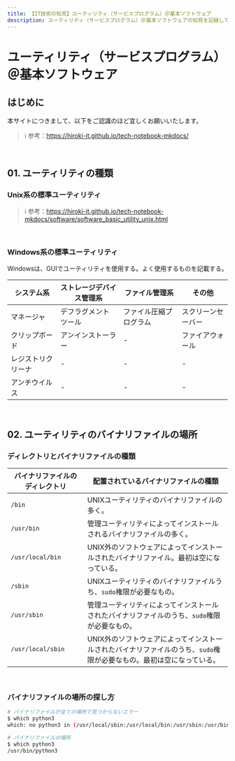 ```yaml
---
title: 【IT技術の知見】ユーティリティ（サービスプログラム）＠基本ソフトウェア
description: ユーティリティ（サービスプログラム）＠基本ソフトウェアの知見を記録しています。
---
```


# ユーティリティ（サービスプログラム）＠基本ソフトウェア

## はじめに

本サイトにつきまして、以下をご認識のほど宜しくお願いいたします。

> ℹ️ 参考：https://hiroki-it.github.io/tech-notebook-mkdocs/

<br>

## 01. ユーティリティの種類

### Unix系の標準ユーティリティ

> ℹ️ 参考：https://hiroki-it.github.io/tech-notebook-mkdocs/software/software_basic_utility_unix.html

<br>

### Windows系の標準ユーティリティ

Windowsは、GUIでユーティリティを使用する。よく使用するものを記載する。

| システム系    | ストレージデバイス管理系 | ファイル管理系    | その他      |
|-----------|-----------------|---------------|-----------|
| マネージャ     | デフラグメントツール      | ファイル圧縮プログラム | スクリーンセーバー |
| クリップボード   | アンインストーラー       | -             | ファイアウォール  |
| レジストリクリーナ | -               | -             | -         |
| アンチウイルス   | -               | -             | -         |

<br>

## 02. ユーティリティのバイナリファイルの場所

### ディレクトリとバイナリファイルの種類

| バイナリファイルのディレクトリ       | 配置されているバイナリファイルの種類                                                      |
|-----------------------|----------------------------------------------------------------------------|
| ```/bin```            | UNIXユーティリティのバイナリファイルの多く。                                                   |
| ```/usr/bin```        | 管理ユーティリティによってインストールされるバイナリファイルの多く。                                       |
| ```/usr/local/bin```  | UNIX外のソフトウェアによってインストールされたバイナリファイル。最初は空になっている。                           |
| ```/sbin```           | UNIXユーティリティのバイナリファイルうち、```sudo```権限が必要なもの。                              |
| ```/usr/sbin```       | 管理ユーティリティによってインストールされたバイナリファイルのうち、```sudo```権限が必要なもの。                 |
| ```/usr/local/sbin``` | UNIX外のソフトウェアによってインストールされたバイナリファイルのうち、```sudo```権限が必要なもの。最初は空になっている。 |

<br>

### バイナリファイルの場所の探し方

```bash
# バイナリファイルが全ての場所で見つからないエラー
$ which python3
which: no python3 in (/usr/local/sbin:/usr/local/bin:/usr/sbin:/usr/bin:/sbin:/bin)

# バイナリファイルの場所
$ which python3 
/usr/bin/python3
```

<br>

